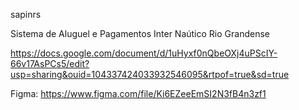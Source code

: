 sapinrs

Sistema de Aluguel e Pagamentos Inter Naútico Rio Grandense

https://docs.google.com/document/d/1uHyxf0nQbeOXj4uPScIY-66v17AsPCs5/edit?usp=sharing&ouid=104337424033932546095&rtpof=true&sd=true

Figma: https://www.figma.com/file/Ki6EZeeEmSI2N3fB4n3zf1
